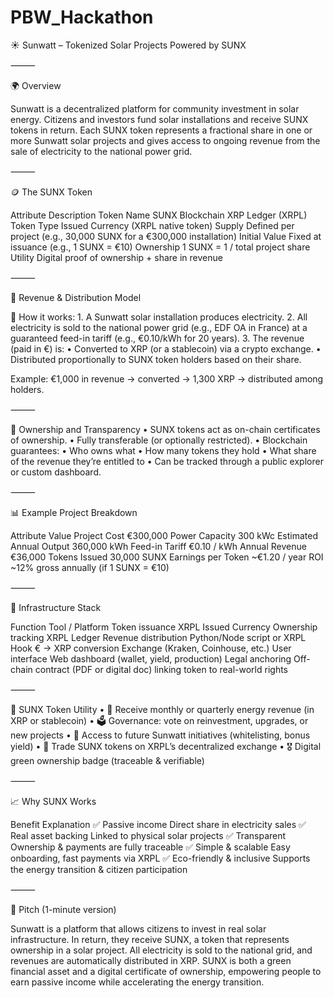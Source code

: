 # PBW_Hackathon
☀️ Sunwatt – Tokenized Solar Projects Powered by SUNX

⸻

🌍 Overview

Sunwatt is a decentralized platform for community investment in solar energy.
Citizens and investors fund solar installations and receive SUNX tokens in return.
Each SUNX token represents a fractional share in one or more Sunwatt solar projects and gives access to ongoing revenue from the sale of electricity to the national power grid.

⸻

🪙 The SUNX Token

Attribute	Description
Token Name	SUNX
Blockchain	XRP Ledger (XRPL)
Token Type	Issued Currency (XRPL native token)
Supply	Defined per project (e.g., 30,000 SUNX for a €300,000 installation)
Initial Value	Fixed at issuance (e.g., 1 SUNX = €10)
Ownership	1 SUNX = 1 / total project share
Utility	Digital proof of ownership + share in revenue



⸻

💸 Revenue & Distribution Model

🔁 How it works:
	1.	A Sunwatt solar installation produces electricity.
	2.	All electricity is sold to the national power grid (e.g., EDF OA in France) at a guaranteed feed-in tariff (e.g., €0.10/kWh for 20 years).
	3.	The revenue (paid in €) is:
	•	Converted to XRP (or a stablecoin) via a crypto exchange.
	•	Distributed proportionally to SUNX token holders based on their share.

Example:
€1,000 in revenue → converted → 1,300 XRP → distributed among holders.

⸻

🔐 Ownership and Transparency
	•	SUNX tokens act as on-chain certificates of ownership.
	•	Fully transferable (or optionally restricted).
	•	Blockchain guarantees:
	•	Who owns what
	•	How many tokens they hold
	•	What share of the revenue they’re entitled to
	•	Can be tracked through a public explorer or custom dashboard.

⸻

📊 Example Project Breakdown

Attribute	Value
Project Cost	€300,000
Power Capacity	300 kWc
Estimated Annual Output	360,000 kWh
Feed-in Tariff	€0.10 / kWh
Annual Revenue	€36,000
Tokens Issued	30,000 SUNX
Earnings per Token	~€1.20 / year
ROI	~12% gross annually (if 1 SUNX = €10)



⸻

🔧 Infrastructure Stack

Function	Tool / Platform
Token issuance	XRPL Issued Currency
Ownership tracking	XRPL Ledger
Revenue distribution	Python/Node script or XRPL Hook
€ → XRP conversion	Exchange (Kraken, Coinhouse, etc.)
User interface	Web dashboard (wallet, yield, production)
Legal anchoring	Off-chain contract (PDF or digital doc) linking token to real-world rights



⸻

🧩 SUNX Token Utility
	•	💸 Receive monthly or quarterly energy revenue (in XRP or stablecoin)
	•	🗳️ Governance: vote on reinvestment, upgrades, or new projects
	•	🌱 Access to future Sunwatt initiatives (whitelisting, bonus yield)
	•	🔁 Trade SUNX tokens on XRPL’s decentralized exchange
	•	🎖️ Digital green ownership badge (traceable & verifiable)

⸻

📈 Why SUNX Works

Benefit	Explanation
✅ Passive income	Direct share in electricity sales
✅ Real asset backing	Linked to physical solar projects
✅ Transparent	Ownership & payments are fully traceable
✅ Simple & scalable	Easy onboarding, fast payments via XRPL
✅ Eco-friendly & inclusive	Supports the energy transition & citizen participation



⸻

🎤 Pitch (1-minute version)

Sunwatt is a platform that allows citizens to invest in real solar infrastructure.
In return, they receive SUNX, a token that represents ownership in a solar project.
All electricity is sold to the national grid, and revenues are automatically distributed in XRP.
SUNX is both a green financial asset and a digital certificate of ownership, empowering people to earn passive income while accelerating the energy transition.